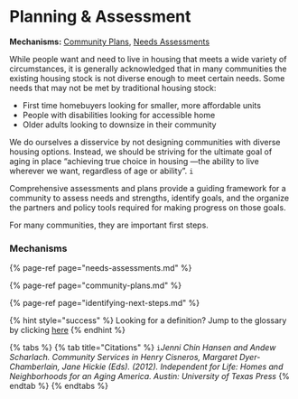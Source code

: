 # Planning & Assessment

**Mechanisms:** [Community Plans](community-plans.md), [Needs Assessments](needs-assessments.md)

While people want and need to live in housing that meets a wide variety of circumstances, it is generally acknowledged that in many communities the existing housing stock is not diverse enough to meet certain needs. Some needs that may not be met by traditional housing stock:

* First time homebuyers looking for smaller, more affordable units
* People with disabilities looking for accessible home
* Older adults looking to downsize in their community

We do ourselves a disservice by not designing communities with diverse housing options. Instead, we should be striving for the ultimate goal of aging in place “achieving true choice in housing —the ability to live wherever we want, regardless of age or ability”. `i`

Comprehensive assessments and plans provide a guiding framework for a community to assess needs and strengths, identify goals, and the organize the partners and policy tools required for making progress on those goals.

For many communities, they are important first steps.

### Mechanisms

{% page-ref page="needs-assessments.md" %}

{% page-ref page="community-plans.md" %}

{% page-ref page="identifying-next-steps.md" %}

{% hint style="success" %}
Looking for a definition? Jump to the glossary by clicking [here](../../glossary-1/glossary.md)
{% endhint %}

{% tabs %}
{% tab title="Citations" %}
 `i`_Jenni Chin Hansen and Andew Scharlach. Community Services in Henry Cisneros, Margaret Dyer-Chamberlain, Jane Hickie \(Eds\). \(2012\). Independent for Life: Homes and Neighborhoods for an Aging America. Austin: University of Texas Press_
{% endtab %}
{% endtabs %}

 

